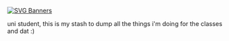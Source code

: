 [![SVG Banners](https://svg-banners.vercel.app/api?type=rainbow&text1=siomn%20🤠&width=800&height=200)](https://github.com/Akshay090/svg-banners)

uni student, this is my stash to dump all the things i'm doing for the classes and dat :)

<!---
luffy126/luffy126 is a ✨ special ✨ repository because its `README.md` (this file) appears on your GitHub profile.
You can click the Preview link to take a look at your changes.
--->
